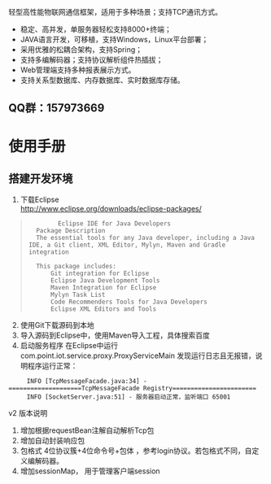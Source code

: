 

轻型高性能物联网通信框架，适用于多种场景；支持TCP通讯方式。 

- 稳定、高并发，单服务器轻松支持8000+终端； 
- JAVA语言开发，可移植，支持Windows，Linux平台部署； 
- 采用优雅的松耦合架构，支持Spring； 
- 支持多编解码器；支持协议解析组件热插拔； 
- Web管理端支持多种报表展示方式。 
- 支持关系型数据库、内存数据库、实时数据库存储。

QQ群：157973669
 ----------

# 使用手册 #
## 搭建开发环境 ##
1. 下载Eclipse  
	http://www.eclipse.org/downloads/eclipse-packages/

>             Eclipse IDE for Java Developers
> 		Package Description
> 		The essential tools for any Java developer, including a Java IDE, a Git client, XML Editor, Mylyn, Maven and Gradle integration
> 		
> 		This package includes:
> 			Git integration for Eclipse
> 			Eclipse Java Development Tools
> 			Maven Integration for Eclipse
> 			Mylyn Task List
> 			Code Recommenders Tools for Java Developers
> 			Eclipse XML Editors and Tools
2. 使用Git下载源码到本地
3. 导入源码到Eclipse中，使用Maven导入工程，具体搜索百度
4. 启动服务程序
	在Eclipse中运行com.point.iot.service.proxy.ProxyServiceMain
     发现运行日志且无报错，说明程序运行正常：
```
     INFO [TcpMessageFacade.java:34] - ====================TcpMessageFacade Registry=======================
     INFO [SocketServer.java:51] - 服务器启动正常，监听端口 65001
```
v2 版本说明
1. 增加根据requestBean注解自动解析Tcp包
2. 增加自动封装响应包
3. 包格式 4位协议簇+4位命令号+包体 ，参考login协议。若包格式不同，自定义编解码器。
4. 增加sessionMap， 用于管理客户端session
	
